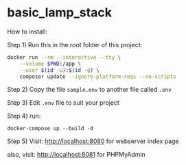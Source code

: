 # basic_lamp_stack

How to install:

Step 1)
Run this in the root folder of this project:
```sh
docker run --rm --interactive --tty \
    --volume $PWD:/app \
    --user $(id -u):$(id -g) \
    composer update --ignore-platform-reqs --no-scripts
```
    
Step 2)
Copy the file `sample.env` to another file called `.env`

Step 3)
Edit `.env` file to suit your project

Step 4)
run: 
```
docker-compose up --build -d
```


Step 5)
Visit: [http://localhost:8080](http://localhost:8080) for webserver index page

also, visit: [http://localhost:8081](http://localhost:8081) for PHPMyAdmin